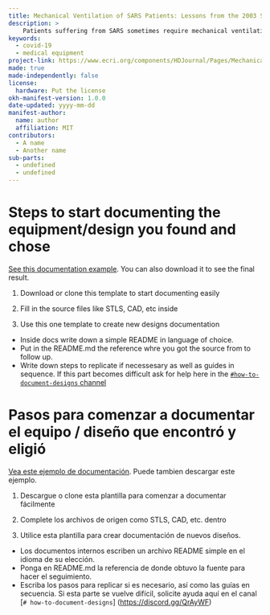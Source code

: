 ```yaml
---
title: Mechanical Ventilation of SARS Patients: Lessons from the 2003 SARS Outbreak
description: > 
    Patients suffering from SARS sometimes require mechanical ventilation. This raises safety concerns about the SARS virus being carried by droplets that exit from the exhalation limb of the ventilator. ECRI recommends that breathing-circuit filters be incorporated in the exhalation limb of any ventilator used on a patient with SARS. In this article, we review the issues behind our recommendations and describe steps hospitals can take to prevent any adverse effects on ventilation.ut here a description of what the hardware does
keywords:
  - covid-19
  - medical equipment
project-link: https://www.ecri.org/components/HDJournal/Pages/Mechanical-Ventilation-of-SARS-Patients-2003-SARS-Outbreak.aspx?tab=2
made: true
made-independently: false
license:
  hardware: Put the license
okh-manifest-version: 1.0.0
date-updated: yyyy-mm-dd
manifest-author:
  name: author
  affiliation: MIT
contributors:
  - A name
  - Another name
sub-parts:
  - undefined
  - undefined
---
```

# Steps to start documenting the equipment/design you found and chose 
[See this documentation example](https://github.com/CombatCovid/medical-shields-for-3d-printing). You can also download it to see the final result.
1. Download or clone this template to start documenting easily
2. Fill in the source files like STLS, CAD, etc inside

3. Use this one template to create new designs documentation
- Inside docs write down a simple README in language of choice.
- Put in the README.md the reference whre you got the source from to follow up.
- Write down steps to replicate if necessesary as well as guides in sequence.
If this part becomes difficult ask for help here in the [`#how-to-document-designs` channel ](https://discord.gg/QrAyWF)

# Pasos para comenzar a documentar el equipo / diseño que encontró y eligió
[Vea este ejemplo de documentación](https://github.com/CombatCovid/medical-shields-for-3d-printing). Puede tambien descargar este ejemplo.
1. Descargue o clone esta plantilla para comenzar a documentar fácilmente
2. Complete los archivos de origen como STLS, CAD, etc. dentro

3. Utilice esta plantilla para crear documentación de nuevos diseños.
- Los documentos internos escriben un archivo README simple en el idioma de su elección.
- Ponga en README.md la referencia de donde obtuvo la fuente para hacer el seguimiento.
- Escriba los pasos para replicar si es necesario, así como las guías en secuencia.
Si esta parte se vuelve difícil, solicite ayuda aquí en el canal [`# how-to-document-designs`] (https://discord.gg/QrAyWF)
